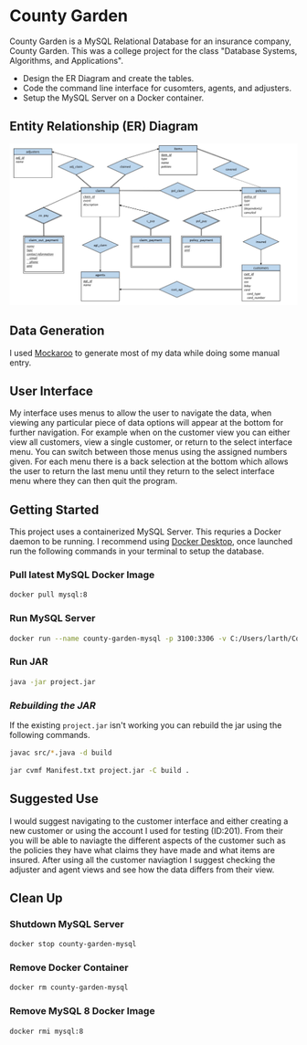# County Garden

County Garden is a MySQL Relational Database for an insurance company, County Garden. This was a college project for the class "Database Systems, Algorithms, and Applications".

- Design the ER Diagram and create the tables.
- Code the command line interface for cusomters, agents, and adjusters.
- Setup the MySQL Server on a Docker container.

## Entity Relationship (ER) Diagram

<img src="./ER.jpg" />

## Data Generation

I used [Mockaroo](https://www.mockaroo.com/) to generate most of my data while doing some manual entry.

## User Interface

My interface uses menus to allow the user to navigate the data, when viewing any particular piece of data options will appear at the bottom for further navigation.
For example when on the customer view you can either view all customers, view a single customer, or return to the select interface menu.
You can switch between those menus using the assigned numbers given.
For each menu there is a back selection at the bottom which allows the user to return the last menu until they return to the select interface menu where they can then quit the program.

## Getting Started

This project uses a containerized MySQL Server. This requries a Docker daemon to be running. I recommend using [Docker Desktop](https://www.docker.com/products/docker-desktop/), once launched run the following commands in your terminal to setup the database.

### Pull latest MySQL Docker Image

```sh
docker pull mysql:8
```

### Run MySQL Server

```sh
docker run --name county-garden-mysql -p 3100:3306 -v C:/Users/larth/Coding/county-garden/data/dump.sql:/docker-entrypoint-initdb.d/dump.sql -e MYSQL_ROOT_PASSWORD=password -e MYSQL_DATABASE=county_garden -d mysql:8
```

### Run JAR

```sh
java -jar project.jar
```

### *Rebuilding the JAR*

If the existing `project.jar` isn't working you can rebuild the jar using the following commands.

```sh
javac src/*.java -d build
```

```sh
jar cvmf Manifest.txt project.jar -C build .
```

## Suggested Use

I would suggest navigating to the customer interface and either creating a new customer or using the account I used for testing (ID:201).
From their you will be able to naviagte the different aspects of the customer such as the policies they have what claims they have made and what items are insured.
After using all the customer naviagtion I suggest checking the adjuster and agent views and see how the data differs from their view.

## Clean Up

### Shutdown MySQL Server

```sh
docker stop county-garden-mysql
```

### Remove Docker Container

```sh
docker rm county-garden-mysql
```

### Remove MySQL 8 Docker Image

```sh
docker rmi mysql:8
```

